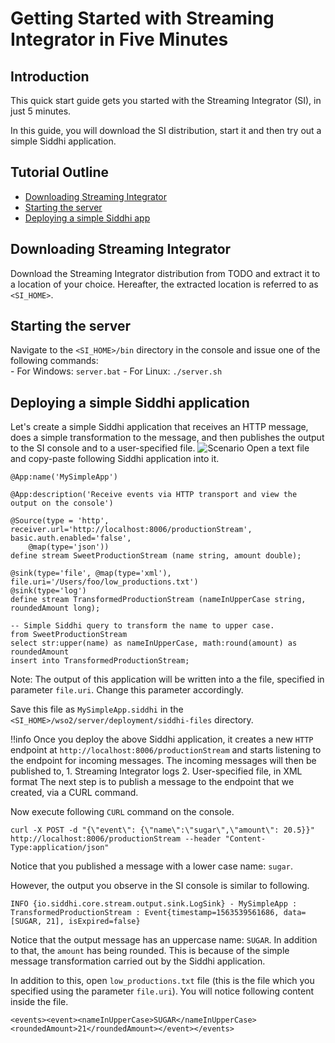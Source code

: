 # Getting Started with Streaming Integrator in Five Minutes

## Introduction

This quick start guide gets you started with the Streaming Integrator (SI), in just 5 minutes.

In this guide, you will download the SI distribution, start it and then try out a simple Siddhi application.

## Tutorial Outline

- [Downloading Streaming Integrator](#downloading-streaming-integrator)
- [Starting the server](#starting-the-server)
- [Deploying a simple Siddhi app](#deploying-a-simple-siddhi-app)

## Downloading Streaming Integrator

Download the Streaming Integrator distribution from TODO and extract it to a location of your choice. Hereafter, the extracted location is referred to as `<SI_HOME>`.

## Starting the server

Navigate to the `<SI_HOME>/bin` directory in the console and issue one of the following commands: <br/>
    - For Windows: `server.bat`
    - For Linux: `./server.sh`

## Deploying a simple Siddhi application

Let's create a simple Siddhi application that receives an HTTP message, does a simple transformation to the message, and then publishes the output to the SI console and to a user-specified file.
![Scenario](../images/quick-start-guide-101/quick-start.png)
Open a text file and copy-paste following Siddhi application into it.

```
@App:name('MySimpleApp')

@App:description('Receive events via HTTP transport and view the output on the console')

@Source(type = 'http', receiver.url='http://localhost:8006/productionStream', basic.auth.enabled='false',
    @map(type='json'))
define stream SweetProductionStream (name string, amount double);

@sink(type='file', @map(type='xml'), file.uri='/Users/foo/low_productions.txt')
@sink(type='log')
define stream TransformedProductionStream (nameInUpperCase string, roundedAmount long);

-- Simple Siddhi query to transform the name to upper case.
from SweetProductionStream
select str:upper(name) as nameInUpperCase, math:round(amount) as roundedAmount
insert into TransformedProductionStream;
```

Note: The output of this application will be written into a the file, specified in parameter `file.uri`.  Change this parameter accordingly. 

Save this file as `MySimpleApp.siddhi` in the `<SI_HOME>/wso2/server/deployment/siddhi-files` directory.

!!info
    Once you deploy the above Siddhi application, it creates a new `HTTP` endpoint at `http://localhost:8006/productionStream` and starts listening to the endpoint for incoming messages. The incoming messages will then be published to,
    1. Streaming Integrator logs
    2. User-specified file, in XML format
    The next step is to publish a message to the endpoint that we created, via a CURL command.

Now execute following `CURL` command on the console.
```
curl -X POST -d "{\"event\": {\"name\":\"sugar\",\"amount\": 20.5}}"  http://localhost:8006/productionStream --header "Content-Type:application/json"
```  
Notice that you published a message with a lower case name: `sugar`. 

However, the output you observe in the SI console is similar to following.
```
INFO {io.siddhi.core.stream.output.sink.LogSink} - MySimpleApp : TransformedProductionStream : Event{timestamp=1563539561686, data=[SUGAR, 21], isExpired=false}
```
Notice that the output message has an uppercase name: `SUGAR`. In addition to that, the `amount` has being rounded. This is because of the simple message transformation carried out by the Siddhi application.

In addition to this, open `low_productions.txt` file (this is the file which you specified using the parameter `file.uri`). You will notice following content inside the file.
```
<events><event><nameInUpperCase>SUGAR</nameInUpperCase><roundedAmount>21</roundedAmount></event></events>
``` 
 